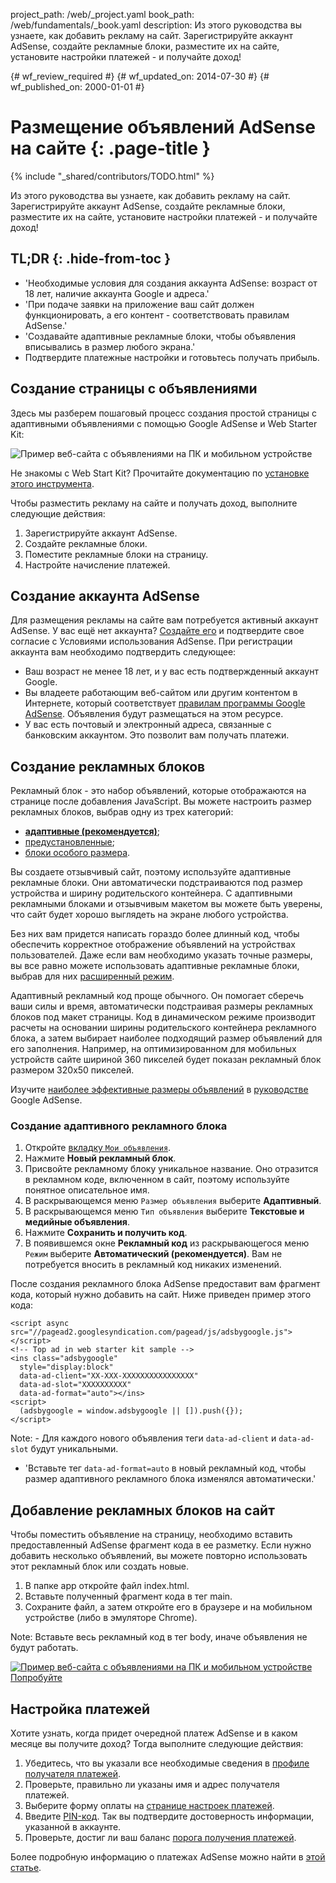 project_path: /web/_project.yaml
book_path: /web/fundamentals/_book.yaml
description: Из этого руководства вы узнаете, как добавить рекламу на сайт. Зарегистрируйте аккаунт AdSense, создайте рекламные блоки, разместите их на сайте, установите настройки платежей - и получайте доход!

{# wf_review_required #}
{# wf_updated_on: 2014-07-30 #}
{# wf_published_on: 2000-01-01 #}

# Размещение объявлений AdSense на сайте {: .page-title }

{% include "_shared/contributors/TODO.html" %}



Из этого руководства вы узнаете, как добавить рекламу на сайт. Зарегистрируйте аккаунт AdSense, создайте рекламные блоки, разместите их на сайте, установите настройки платежей - и получайте доход!


## TL;DR {: .hide-from-toc }
- 'Необходимые условия для создания аккаунта AdSense: возраст от 18 лет, наличие аккаунта Google и адреса.'
- 'При подаче заявки на приложение ваш сайт должен функционировать, а его контент - соответствовать правилам AdSense.'
- 'Создавайте адаптивные рекламные блоки, чтобы объявления вписывались в размер любого экрана.'
- Подтвердите платежные настройки и готовьтесь получать прибыль.


## Создание страницы с объявлениями

Здесь мы разберем пошаговый процесс создания простой страницы с адаптивными объявлениями с помощью Google AdSense и Web Starter Kit:

<img src="images/ad-ss-600.png" sizes="100vw" 
  srcset="images/ad-ss-1200.png 1200w, 
          images/ad-ss-900.png 900w,
          images/ad-ss-600.png 600w, 
          images/ad-ss-300.png 300w" 
  alt="Пример веб-сайта с объявлениями на ПК и мобильном устройстве">

Не знакомы с Web Start Kit? Прочитайте документацию по [установке этого инструмента]({{site.fundamentals}}/tools/setup/setup_kit.html).

Чтобы разместить рекламу на сайте и получать доход, выполните следующие действия:

1. Зарегистрируйте аккаунт AdSense.
2. Создайте рекламные блоки.
3. Поместите рекламные блоки на страницу.
4. Настройте начисление платежей.

## Создание аккаунта AdSense
Для размещения рекламы на сайте вам потребуется активный аккаунт AdSense. У вас ещё нет аккаунта? [Создайте его](https://www.google.com/adsense/) и подтвердите свое согласие с Условиями использования AdSense.  При регистрации аккаунта вам необходимо подтвердить следующее:

* Ваш возраст не менее 18 лет, и у вас есть подтвержденный аккаунт Google.
* Вы владеете работающим веб-сайтом или другим контентом в Интернете, который соответствует
[правилам программы Google AdSense](https://support.google.com/adsense/answer/48182). Объявления будут размещаться на этом ресурсе.
* У вас есть почтовый и электронный адреса, связанные с банковским аккаунтом. Это позволит вам получать платежи.

## Создание рекламных блоков

Рекламный блок - это набор объявлений, которые отображаются на странице после добавления JavaScript.  Вы можете настроить размер рекламных блоков, выбрав одну из трех категорий:

* **[адаптивные (рекомендуется)](https://support.google.com/adsense/answer/3213689)**; 
* [предустановленные](https://support.google.com/adsense/answer/6002621);
* [блоки особого размера](https://support.google.com/adsense/answer/3289364).

Вы создаете отзывчивый сайт, поэтому используйте адаптивные рекламные блоки.
Они автоматически подстраиваются под размер устройства и ширину родительского контейнера.
С адаптивными рекламными блоками и отзывчивым макетом вы можете быть уверены, что сайт будет хорошо выглядеть на экране любого устройства.

Без них вам придется написать гораздо более длинный код, чтобы обеспечить корректное отображение объявлений на устройствах пользователей. Даже если вам необходимо указать точные размеры, вы все равно можете использовать адаптивные рекламные блоки, выбрав для них [расширенный режим]({{site.fundamentals}}/monetization/ads/customize-ads.html#what-if-responsive-sizing-isnt-enough).

Адаптивный рекламный код проще обычного. Он помогает сберечь ваши силы и время, автоматически подстраивая размеры рекламных блоков под макет страницы. 
Код в динамическом режиме производит расчеты на основании ширины родительского контейнера рекламного блока, а затем выбирает наиболее подходящий размер объявлений для его заполнения.
Например, на оптимизированном для мобильных устройств сайте шириной 360 пикселей будет показан рекламный блок размером 320x50 пикселей.

Изучите [наиболее эффективные размеры объявлений](https:/от/support.google.com/adsense/answer/6002621#top) в [руководстве](https://support.google.com/adsense/answer/6002621#top) Google AdSense.

### Создание адаптивного рекламного блока

1. Откройте [вкладку `Мои объявления`](https://www.google.com/adsense/app#myads-springboard).
2. Нажмите <strong>Новый рекламный блок</strong>.
3. Присвойте рекламному блоку уникальное название. Оно отразится в рекламном коде, включенном в сайт, поэтому используйте понятное описательное имя.
4. В раскрывающемся меню `Размер объявления` выберите <strong>Адаптивный</strong>.
5. В раскрывающемся меню `Тип объявления` выберите <strong>Текстовые и медийные объявления</strong>.
6. Нажмите <strong>Сохранить и получить код</strong>.
7. В появившемся окне <strong>Рекламный код</strong> из раскрывающегося меню `Режим` выберите <strong>Автоматический (рекомендуется)</strong>. 
Вам не потребуется вносить в рекламный код никаких изменений.

После создания рекламного блока AdSense предоставит вам фрагмент кода, который нужно добавить на сайт. Ниже приведен пример этого кода:


    <script async src="//pagead2.googlesyndication.com/pagead/js/adsbygoogle.js"></script>
    <!-- Top ad in web starter kit sample -->
    <ins class="adsbygoogle"
      style="display:block"
      data-ad-client="XX-XXX-XXXXXXXXXXXXXXXX"
      data-ad-slot="XXXXXXXXXX"
      data-ad-format="auto"></ins>
    <script>
      (adsbygoogle = window.adsbygoogle || []).push({});
    </script>
    

<!-- TODO: Verify note type! -->
Note: - Для каждого нового объявления теги <code>data-ad-client</code> и <code>data-ad-slot</code> будут уникальными.
- 'Вставьте тег <code>data-ad-format=auto</code> в новый рекламный код, чтобы размер адаптивного рекламного блока изменялся автоматически.'


## Добавление рекламных блоков на сайт

Чтобы поместить объявление на страницу, необходимо вставить предоставленный AdSense фрагмент кода в ее разметку.  Если нужно добавить несколько объявлений, вы можете повторно использовать этот рекламный блок или создать новые.

1. В папке app откройте файл index.html.
2. Вставьте полученный фрагмент кода в тег main.
3. Сохраните файл, а затем откройте его в браузере и на мобильном устройстве (либо в эмуляторе Chrome).

<!-- TODO: Verify note type! -->
Note: Вставьте весь рекламный код в тег body, иначе объявления не будут работать.

<div>
  <a href="/web/fundamentals/resources/samples/monetization/ads/">
    <img src="images/ad-ss-600.png" sizes="100vw" 
      srcset="images/ad-ss-1200.png 1200w, 
              images/ad-ss-900.png 900w,
              images/ad-ss-600.png 600w, 
              images/ad-ss-300.png 300w" 
      alt="Пример веб-сайта с объявлениями на ПК и мобильном устройстве">
    <br>
    Попробуйте
  </a>
</div>

## Настройка платежей

Хотите узнать, когда придет очередной платеж AdSense и в каком месяце вы получите доход? Тогда выполните следующие действия:

1. Убедитесь, что вы указали все необходимые сведения в [профиле получателя платежей](https://www.google.com/adsense/app#payments3/h=BILLING_PROFILE). 
2. Проверьте, правильно ли указаны имя и адрес получателя платежей.
3. Выберите форму оплаты на [странице настроек платежей](https://www.google.com/adsense/app#payments3/h=ACCOUNT_SETTINGS).
4. Введите [PIN-код](https://support.google.com/adsense/answer/157667). Так вы подтвердите достоверность информации, указанной в аккаунте.
5. Проверьте, достиг ли ваш баланс [порога получения платежей](https://support.google.com/adsense/answer/1709871). 

Более подробную информацию о платежах AdSense можно найти в [этой статье](https://support.google.com/adsense/answer/1709858).


